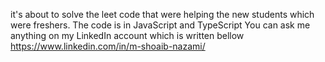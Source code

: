it's about to solve the leet code that were helping the new students which were freshers.
The code is in JavaScript and TypeScript
You can ask me anything on my LinkedIn account which is written bellow
https://www.linkedin.com/in/m-shoaib-nazami/
